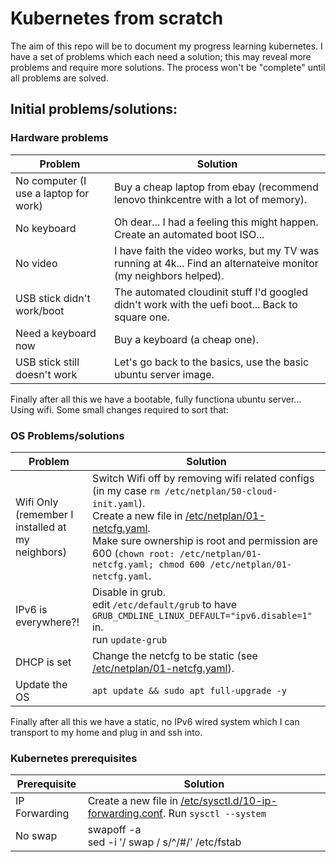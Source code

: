 # Kubernetes from scratch

The aim of this repo will be to document my progress learning kubernetes. I have a set of problems which each need a solution; this may reveal more problems and require more solutions. The process won't be "complete" until all problems are solved.

## Initial problems/solutions:

### Hardware problems
| Problem    | Solution |
| --------- | ------- |
| No computer (I use a laptop for work) | Buy a cheap laptop from ebay (recommend lenovo thinkcentre with a lot of memory). |
| No keyboard           | Oh dear... I had a feeling this might happen. Create an automated boot ISO...        |
| No video          | I have faith the video works, but my TV was running at 4k... Find an alternateive monitor (my neighbors helped).   |
| USB stick didn't work/boot          | The automated cloudinit stuff I'd googled didn't work with the uefi boot... Back to square one.        |
| Need a keyboard now | Buy a keyboard (a cheap one).        |
| USB stick still doesn't work          | Let's go back to the basics, use the basic ubuntu server image.        |

Finally after all this we have a bootable, fully functiona ubuntu server... Using wifi. Some small changes required to sort that:

### OS Problems/solutions
| Problem    | Solution |
| --------- | ------- |
| Wifi Only (remember I installed at my neighbors) | Switch Wifi off by removing wifi related configs (in my case `rm /etc/netplan/50-cloud-init.yaml`).<br>Create a new file in [/etc/netplan/01-netcfg.yaml](configs/01-netcfg.yaml).<br>Make sure ownership is root and permission are 600 (`chown root: /etc/netplan/01-netcfg.yaml; chmod 600 /etc/netplan/01-netcfg.yaml`. |
| IPv6 is everywhere?!| Disable in grub.<br>edit `/etc/default/grub` to have `GRUB_CMDLINE_LINUX_DEFAULT="ipv6.disable=1"` in.<br>run `update-grub` |
| DHCP is set | Change the netcfg to be static (see [/etc/netplan/01-netcfg.yaml](configs/01-netcfg.yaml#L6-L12)). |
| Update the OS | `apt update && sudo apt full-upgrade -y` |

Finally after all this we have a static, no IPv6 wired system which I can transport to my home and plug in and ssh into.

### Kubernetes prerequisites
| Prerequisite    | Solution |
| --------- | ------- |
| IP Forwarding | Create a new file in [/etc/sysctl.d/10-ip-forwarding.conf](configs/10-ip-forwarding.conf). Run `sysctl --system` |
| No swap | swapoff -a<br>sed -i '/ swap / s/^/#/' /etc/fstab |
